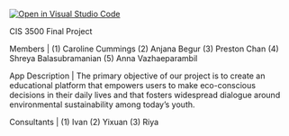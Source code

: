 [![Open in Visual Studio Code](https://classroom.github.com/assets/open-in-vscode-718a45dd9cf7e7f842a935f5ebbe5719a5e09af4491e668f4dbf3b35d5cca122.svg)](https://classroom.github.com/online_ide?assignment_repo_id=14514944&assignment_repo_type=AssignmentRepo)

CIS 3500 Final Project

Members |
    (1) Caroline Cummings
    (2) Anjana Begur
    (3) Preston Chan
    (4) Shreya Balasubramanian
    (5) Anna Vazhaeparambil

App Description |
    The primary objective of our project is to create an educational platform that empowers users to make eco-conscious decisions in their daily lives and that fosters widespread dialogue around environmental sustainability among today’s youth.

Consultants |
    (1) Ivan
    (2) Yixuan
    (3) Riya